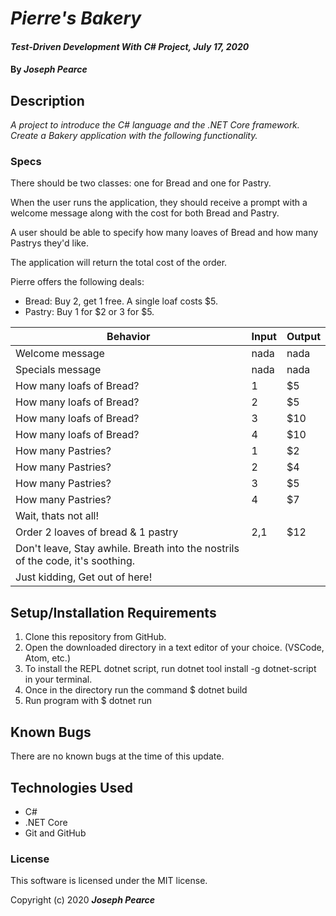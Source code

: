
# _Pierre's Bakery_

#### _Test-Driven Development With C# Project, July 17, 2020_

#### By _**Joseph Pearce**_

## Description

_A project to introduce the C# language and the .NET Core framework. Create a Bakery application with the following functionality._

### Specs

There should be two classes: one for Bread and one for Pastry.

When the user runs the application, they should receive a prompt with a welcome message along with the cost for both Bread and Pastry.

A user should be able to specify how many loaves of Bread and how many Pastrys they'd like.

The application will return the total cost of the order.

Pierre offers the following deals:

- Bread: Buy 2, get 1 free. A single loaf costs $5.
- Pastry: Buy 1 for $2 or 3 for $5.


| Behavior | Input | Output |
| -------- | ----- | ------ |
|    Welcome message   |  nada  |  nada | 
|    Specials message  |  nada  |  nada | 
|    How many loafs of Bread?   |  1  |  $5 | 
|    How many loafs of Bread?   |  2  |  $5 | 
|    How many loafs of Bread?   |  3  |  $10 | 
|    How many loafs of Bread?   |  4  |  $10 | 
|    How many Pastries?   |  1  |  $2 | 
|    How many Pastries?   |  2  |  $4 | 
|    How many Pastries?   |  3  |  $5 | 
|    How many Pastries?   |  4  |  $7 | 
|    Wait, thats not all!   |   |   | 
|    Order 2 loaves of bread & 1 pastry   | 2,1  | $12 | 
|   Don't leave, Stay awhile.  Breath into the nostrils of the code, it's soothing.    |   |   | 
|   Just kidding,  Get out of here!   |   |   | 


## Setup/Installation Requirements

1. Clone this repository from GitHub.
2. Open the downloaded directory in a text editor of your choice.
  (VSCode, Atom, etc.)
3. To install the REPL dotnet script, run dotnet tool install -g dotnet-script in your terminal.
4. Once in the directory run the command $ dotnet build
5. Run program with $ dotnet run

## Known Bugs

There are no known bugs at the time of this update.
 
## Technologies Used

* C#
* .NET Core
* Git and GitHub


### License

This software is licensed under the MIT license.

Copyright (c) 2020 **_Joseph Pearce_**